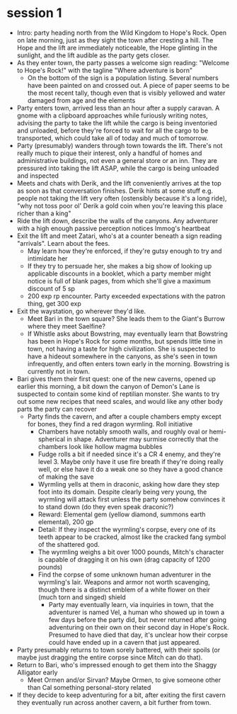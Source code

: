 # session 1

<!-- - intro: supply caravan approaching the Upper Rock of the shattered god's tomb. 
- The caravan left from a border town on the southern edge of Caesal. The party joined the caravan as guards, in return for free passage and food until Hope's Rock. -->
- Intro: party heading north from the Wild Kingdom to Hope's Rock. Open on late morning, just as they sight the town after cresting a hill. The Hope and the lift are immediately noticeable, the Hope glinting in the sunlight, and the lift audible as the party gets closer.
- As they enter town, the party passes a welcome sign reading: "Welcome to Hope's Rock!" with the tagline "Where adventure is born"
	- On the bottom of the sign is a population listing. Several numbers have been painted on and crossed out. A piece of paper seems to be the most recent tally, though even that is visibly yellowed and water damaged from age and the elements
- Party enters town, arrived less than an hour after a supply caravan. A gnome with a clipboard approaches while furiously writing notes, advising the party to take the lift while the cargo is being inventoried and unloaded, before they're forced to wait for all the cargo to be transported, which could take all of today and much of tomorrow.
- Party (presumably) wanders through town towards the lift. There's not really much to pique their interest, only a handful of homes and administrative buildings, not even a general store or an inn. They are pressured into taking the lift ASAP, while the cargo is being unloaded and inspected
- Meets and chats with Derik, and the lift conveniently arrives at the top as soon as that conversation finishes. Derik hints at some stuff e.g. people not taking the lift very often (ostensibly because it's a long ride), "why not toss poor ol' Derik a gold coin when you're leaving this place richer than a king"
- Ride the lift down, describe the walls of the canyons. Any adventurer with a high enough passive perception notices Immog's heartbeat
- Exit the lift and meet Zatari, who's at a counter beneath a sign reading "arrivals". Learn about the fees. 
	- May learn how they're enforced, if they're gutsy enough to try and intimidate her
	- If they try to persuade her, she makes a big show of looking up applicable discounts in a booklet, which a party member might notice is full of blank pages, from which she'll give a maximum discount of 5 sp
	- 200 exp rp encounter. Party exceeded expectations with the patron thing, get 300 exp
- Exit the waystation, go wherever they'd like.
	- Meet Bari in the town square? She leads them to the Giant's Burrow where they meet Saelfine?
	- If Whistle asks about Bowstring, may eventually learn that Bowstring has been in Hope's Rock for some months, but spends little time in town, not having a taste for high civilization. She is suspected to have a hideout somewhere in the canyons, as she's seen in town infrequently, and often enters town early in the morning. Bowstring is currently not in town.
- Bari gives them their first quest: one of the new caverns, opened up earlier this morning, a bit down the canyon of Demon's Lane is suspected to contain some kind of reptilian monster. She wants to try out some new recipes that need scales, and would like any other body parts the party can recover
	- Party finds the cavern, and after a couple chambers empty except for bones, they find a red dragon wyrmling. Roll initiative
		- Chambers have notably smooth walls, and roughly oval or hemi-spherical in shape. Adventurer may surmise correctly that the chambers look like hollow magma bubbles
		- Fudge rolls a bit if needed since it's a CR 4 enemy, and they're level 3. Maybe only have it use fire breath if they're doing really well, or else have it do a weak one so they have a good chance of making the save
		- Wyrmling yells at them in draconic, asking how dare they step foot into its domain. Despite clearly being very young, the wyrmling will attack first unless the party somehow convinces it to stand down (do they even speak draconic?)
		- Reward: Elemental gem (yellow diamond, summons earth elemental), 200 gp
		- Detail: If they inspect the wyrmling's corpse, every one of its teeth appear to be cracked, almost like the cracked fang symbol of the shattered god.
		- The wyrmling weighs a bit over 1000 pounds, Mitch's character is capable of dragging it on his own (drag capacity of 1200 pounds)
		- Find the corpse of some unknown human adventurer in the wyrmling's lair. Weapons and armor not worth scavenging, though there is a distinct emblem of a white flower on their (much torn and singed) shield
			- Party may eventually learn, via inquiries in town, that the adventurer is named Vel, a human who showed up in town a few days before the party did, but never returned after going adventuring on their own on their second day in Hope's Rock. Presumed to have died that day, it's unclear how their corpse could have ended up in a cavern that just appeared.
- Party presumably returns to town sorely battered, with their spoils (or maybe just dragging the entire corpse since Mitch can do that).
- Return to Bari, who's impressed enough to get them into the Shaggy Alligator early
	- Meet Ormen and/or Sirvan? Maybe Ormen, to give someone other than Cal something personal-story related
- If they decide to keep adventuring for a bit, after exiting the first cavern they eventually run across another cavern, a bit further from town.